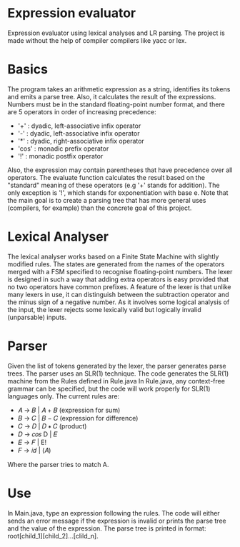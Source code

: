 # Expression evaluator

Expression evaluator using lexical analyses and LR parsing. The project is made without the help of compiler compilers like yacc or lex.

# Basics

The program takes an arithmetic expression as a string, identifies its tokens and emits a parse tree. Also, it calculates the result of the expressions. Numbers must be in the standard floating-point number format, and there are 5 operators in order of increasing precedence:
- '+' : dyadic, left-associative infix operator
- '-' : dyadic, left-associative infix operator
- '*' : dyadic, right-associative infix operator
- 'cos' : monadic prefix operator
- '!' : monadic postfix operator

Also, the expression may contain parentheses that have precedence over all operators.
The evaluate function calculates the result based on the "standard" meaning of these operators (e.g '+' stands for addition). The only exception is '!', which stands for exponentiation with base e. Note that the main goal is to create a parsing tree that has more general uses (compilers, for example) than the concrete goal of this project.

# Lexical Analyser

The lexical analyser works based on a Finite State Machine with slightly modified rules. The states are generated from the names of the operators merged with a FSM specified to recognise floating-point numbers. The lexer is designed in such a way that adding extra operators is easy provided that no two operators have common prefixes. A feature of the lexer is that unlike many lexers in use, it can distinguish between the subtraction operator and the minus sign of a negative number. As it involves some logical analysis of the input, the lexer rejects some lexically valid but logically invalid (unparsable) inputs.

# Parser

Given the list of tokens generated by the lexer, the parser generates parse trees. The parser uses an SLR(1) technique. The code generates the SLR(1) machine from the Rules defined in Rule.java In Rule.java, any context-free grammar can be specified, but the code will work properly for SLR(1) languages only. The current rules are:
- 𝐴 → 𝐵 | 𝐴 + 𝐵 (expression for sum)
- 𝐵 → 𝐶 | 𝐵 − 𝐶 (expression for difference)
- 𝐶 → 𝐷 | 𝐷 ∗ 𝐶 (product)
- 𝐷 → 𝑐𝑜𝑠 D | 𝐸
- 𝐸 → 𝐹 | E!
- 𝐹 → 𝑖𝑑 | (𝐴)

Where the parser tries to match A.

# Use

In Main.java, type an expression following the rules. The code will either sends an error message if the expression is invalid or prints the parse tree and the value of the expression. The parse tree is printed in format: root[child_1][child_2]...[clild_n].
